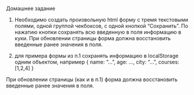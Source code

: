 Домашнее задание

1) Необходимо создать произвольную html форму с тремя текстовыми полями, одной группой чекбоксов, с одной кнопкой “Сохранить”. По нажатию кнопки сохранять всю введенную в поля информацию в куки. При обновлении страницы форма должна восстановить введенные ранее значения в поля.

2) для примера формы из п.1 сохранять информацию в localStorage одним объектом, например
{
name: “...”,
age: …,
city: “...”,
courses: [1,2,4] 
}

При обновлении страницы (как и в п.1) форма должна восстановить введенные ранее значения в поля.